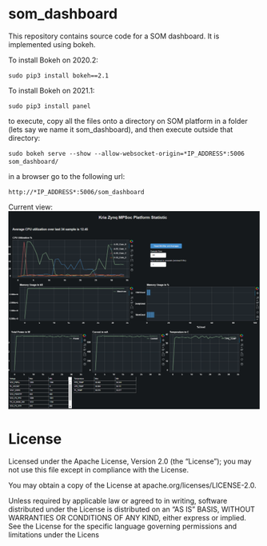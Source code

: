 # som_dashboard
This repository contains source code for a SOM dashboard. It is implemented using bokeh.

To install Bokeh on 2020.2: 

    
    sudo pip3 install bokeh==2.1
    
    
To install Bokeh on 2021.1:

    
    sudo pip3 install panel
    
    
to execute, copy all the files onto a directory on SOM platform in a folder (lets say we name it som_dashboard), and then execute outside that directory:

  	
    sudo bokeh serve --show --allow-websocket-origin=*IP_ADDRESS*:5006 som_dashboard/
    

in a browser go to the following url:

    
    http://*IP_ADDRESS*:5006/som_dashboard
    

Current view:
![Alt text](screenshot.PNG?raw=true "Title")


# License
Licensed under the Apache License, Version 2.0 (the “License”); you may not use this file except in compliance with the License.

You may obtain a copy of the License at apache.org/licenses/LICENSE-2.0.

Unless required by applicable law or agreed to in writing, software distributed under the License is distributed on an “AS IS” BASIS, WITHOUT WARRANTIES OR CONDITIONS OF ANY KIND, either express or implied. See the License for the specific language governing permissions and limitations under the Licens
